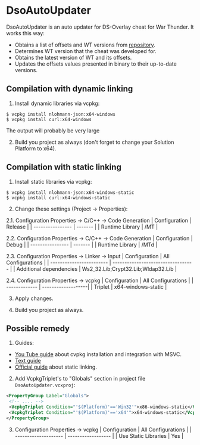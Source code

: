# DsoAutoUpdater 
DsoAutoUpdater is an auto updater for DS-Overlay cheat for War Thunder. It works this way:
* Obtains a list of offsets and WT versions from [repository](https://github.com/Hxnter999/ThunderDumps).
* Determines WT version that the cheat was developed for.
* Obtains the latest version of WT and its offsets.
* Updates the offsets values presented in binary to their up-to-date versions.


## Compilation with dynamic linking
1. Install dynamic libraries via vcpkg:
```shell
$ vcpkg install nlohmann-json:x64-windows
$ vcpkg install curl:x64-windows
```
The output will probably be very large

2. Build you project as always (don't forget to change your Solution Platform to x64).


## Compilation with static linking
1. Install static libraries via vcpkg:
```shell
$ vcpkg install nlohmann-json:x64-windows-static
$ vcpkg install curl:x64-windows-static
```

2. Change these settings (Project -> Properties):
 
2.1. Configuration Properties -> C/C++ -> Code Generation
| Configuration    | Release |
| ---------------- | ------- |
| Runtime Library  | /MT     |

2.2. Configuration Properties -> C/C++ -> Code Generation
| Configuration    | Debug   |
| ---------------- | ------- |
| Runtime Library  | /MTd    |

2.3. Configuration Properties -> Linker -> Input
| Configuration    	       | All Configurations   		            |
| ------------------------ | ---------------------------------- |
| Additional dependencies  | Ws2_32.Lib;Crypt32.Lib;Wldap32.Lib |			

2.4. Configuration Properties -> vcpkg
| Configuration | All Configurations |
| ------------- | -------------------|
| Triplet       | x64-windows-static |	

3. Apply changes.

4. Build you project as always.


## Possible remedy
1. Guides:
* [You Tube guide](https://www.youtube.com/watch?v=9TNPhanYbrA) about cvpkg installation and integration with MSVC.
* [Text guide](https://levelup.gitconnected.com/how-to-statically-link-c-libraries-with-vcpkg-visual-studio-2019-435c2d4ace03)
* [Official guide](https://devblogs.microsoft.com/cppblog/vcpkg-updates-static-linking-is-now-available/) about static linking.

2. Add VcpkgTriplet's to "Globals" section in project file `DsoAutoUpdater.vcxproj`:
```xml
<PropertyGroup Label="Globals">
 <!-- .... -->
 <VcpkgTriplet Condition="'$(Platform)'=='Win32'">x86-windows-static</VcpkgTriplet>
 <VcpkgTriplet Condition="'$(Platform)'=='x64'">x64-windows-static</VcpkgTriplet>
</PropertyGroup>
```

3. Configuration Properties -> vcpkg
| Configuration        | All Configurations |
| -------------------- | ------------------ |
| Use Static Libraries | Yes 		            |
